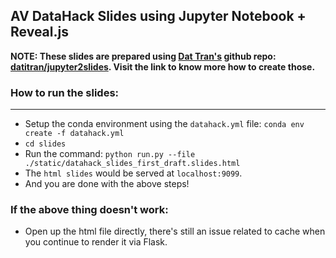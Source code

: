 ## AV DataHack Slides using Jupyter Notebook + Reveal.js

__NOTE: These slides are prepared using [Dat Tran's](http://www.dat-tran.com/) github repo: [datitran/jupyter2slides](https://github.com/datitran/jupyter2slides). Visit the link to know more how to create those.__

### How to run the slides:
***
- Setup the conda environment using the `datahack.yml` file: `conda env create -f datahack.yml`
- `cd slides`
- Run the command: `python run.py --file ./static/datahack_slides_first_draft.slides.html`
- The `html slides` would be served at `localhost:9099`.
- And you are done with the above steps!

### If the above thing doesn't work:
- Open up the html file directly, there's still an issue related to cache when you continue to render it via Flask.
